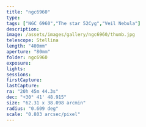 ```yaml
---
title: "ngc6960"
type:
tags: ["NGC 6960","The star 52Cyg","Veil Nebula"]
description:
image: /assets/images/gallery/ngc6960/thumb.jpg
telescope: Stellina
length: "400mm"
aperture: "80mm"
folder: ngc6960
exposure: 
lights: 
sessions: 
firstCapture: 
lastCapture:
ra: "20h 45m 44.3s"
dec: "+30° 41' 48.915"
size: "62.31 x 38.098 arcmin"
radius: "0.609 deg"
scale: "0.803 arcsec/pixel"
---
```

